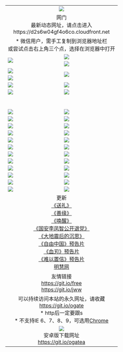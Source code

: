 ﻿<table>
  <tr></tr>
  <tr><td colspan=2 align=center><img src="https://cloud.githubusercontent.com/assets/11880933/13434984/f430fae2-e012-11e5-814f-c2df1e82b247.jpg" /></td></tr>
  <tr><td colspan=2 align=center>网门<br>最新动态网址，请点击进入
<br>https://d2s6w04gf4o6co.cloudfront.net
    </td>
  </tr>
  <tr>
    <td colspan=2 align=center>* 微信用户，需手工复制到浏览器地址栏<br>或尝试点击右上角三个点，选择在浏览器中打开
    <!--br>* IE6打开动态网址须在选项中勾选TLS 1.0--></td>
  </tr>
  <tr>
    <td rowspan=2><a href="https://d2s6w04gf4o6co.cloudfront.net/ogUP.aspx?name=11DKC.mp4&list=11DKC" target="_blank"><img src="https://d2s6w04gf4o6co.cloudfront.net/Up/11DKC1.jpg" /></a></td> 
    <td><div><a href="https://d2s6w04gf4o6co.cloudfront.net/ogUP.aspx?name=LRWS.mp4&list=LRWS" target="_blank"><img src="https://d2s6w04gf4o6co.cloudfront.net/Up/LRWS.jpg" /></a></td>
   </tr>
  <tr>
    <td><a href="https://d2s6w04gf4o6co.cloudfront.net/ogNiceVedio.aspx" target="_blank"><img src="https://d2s6w04gf4o6co.cloudfront.net/Up/11TGKDY.jpg" /></a></td>
  </tr>
  <tr>
    <td><a href="https://d2s6w04gf4o6co.cloudfront.net/ogUP.aspx?name=JQR.mp4&count=2" target="_blank"><img src="https://d2s6w04gf4o6co.cloudfront.net/Up/JQR.jpg" /></a></td>   
    <td rowspan=2><a href="https://d2s6w04gf4o6co.cloudfront.net/ogUP.aspx?name=JP.mp4&count=9" target="_blank"><img src="https://d2s6w04gf4o6co.cloudfront.net/Up/JP.jpg" /></td>
  </tr>
  <tr>
    <td><a href="https://d2s6w04gf4o6co.cloudfront.net/ogUP.aspx?name=WH.mp4" target="_blank"><img src="https://d2s6w04gf4o6co.cloudfront.net/Up/WH.jpg" /></a></td>
  </tr>
  <tr>
    <td><a href="https://d2s6w04gf4o6co.cloudfront.net/ogUP.aspx?name=SSZJ.mp4&list=SSZJ" target="_blank"><img src="https://d2s6w04gf4o6co.cloudfront.net/Up/SSZJ.jpg" /></a></td>
    <td><a href="https://d2s6w04gf4o6co.cloudfront.net/ogUP.aspx?name=WLSH.mp4&count=2" target="_blank"><img src="https://d2s6w04gf4o6co.cloudfront.net/Up/WLSH.jpg" /></a</td>
  </tr>
  <tr>
    <td><a href="https://d2s6w04gf4o6co.cloudfront.net/ogUP.aspx?name=ZY.mp4&count=2015|16" target="_blank"><img src="https://d2s6w04gf4o6co.cloudfront.net/Up/ZY.jpg" /></a</td>
    <td><a href="https://d2s6w04gf4o6co.cloudfront.net/ogUP.aspx?name=XTFY.mp4&count=B|2,A|24" target="_blank"><img src="https://d2s6w04gf4o6co.cloudfront.net/Up/XTFY.jpg" /></a></td>
  </tr>
  <tr height="40">
  </tr>
  <tr>
    <td><a href="https://d2s6w04gf4o6co.cloudfront.net/ogUP.aspx?name=4EE/QQ.mp4&list=4EEQQ" target="_blank"><img src="https://d2s6w04gf4o6co.cloudfront.net/Up/4EE/QQ0.jpg"/></a></td>
    <td><a href="https://d2s6w04gf4o6co.cloudfront.net/ogUP.aspx?name=4EE/HQ.mp4&list=4EEHQ" target="_blank"><img src="https://d2s6w04gf4o6co.cloudfront.net/Up/4EE/HQ0.jpg"/></a></td>
  </tr>
  <tr>
    <td><a href="https://d2s6w04gf4o6co.cloudfront.net/ogUP.aspx?name=4EE/ZG.mp4&list=4EEZG" target="_blank"><img src="https://d2s6w04gf4o6co.cloudfront.net/Up/4EE/ZG0.jpg"/></a></td>
    <td><a href="https://d2s6w04gf4o6co.cloudfront.net/ogUP.aspx?name=4EE/DJ.mp4&list=4EEDJ" target="_blank"><img src="https://d2s6w04gf4o6co.cloudfront.net/Up/4EE/DJ0.jpg"/></a></td>
  </tr>
  <tr>
    <td><a href="https://d2s6w04gf4o6co.cloudfront.net/ogUP.aspx?name=4EE/GX.mp4&list=4EEGX" target="_blank"><img src="https://d2s6w04gf4o6co.cloudfront.net/Up/4EE/GX0.jpg"/></a></td>
    <td><a href="https://d2s6w04gf4o6co.cloudfront.net/ogUP.aspx?name=4EE/HD.mp4&list=4EEHD" target="_blank"><img src="https://d2s6w04gf4o6co.cloudfront.net/Up/4EE/HD0.jpg"/></a></td>
  </tr>
  <tr>
    <td><a href="https://d2s6w04gf4o6co.cloudfront.net/ogUP.aspx?name=4EE/TX.mp4&list=4EETX" target="_blank"><img src="https://d2s6w04gf4o6co.cloudfront.net/Up/4EE/TX0.jpg"/></a></td>
    <td><a href="https://d2s6w04gf4o6co.cloudfront.net/ogUP.aspx?name=4EE/WZ.mp4&list=4EEWZ" target="_blank"><img src="https://d2s6w04gf4o6co.cloudfront.net/Up/4EE/WZ0.jpg"/></a></td>
  </tr>
  <tr>
    <td><a href="https://d2s6w04gf4o6co.cloudfront.net/onUP.aspx?name=https://d1ni6yqhqrtjo7.cloudfront.net/" target="_blank"><img src="https://d2s6w04gf4o6co.cloudfront.net/Up/0DTW.jpg"/></a></td>
    <td><a href="https://d2s6w04gf4o6co.cloudfront.net/onUP.aspx?name=https://d240ns8up8earz.cloudfront.net/acenter/" target="_blank"><img src="https://d2s6w04gf4o6co.cloudfront.net/Up/0TDW.jpg" /></a></td>
  </tr>
  <tr>
    <td><a href="https://d2s6w04gf4o6co.cloudfront.net/onUP.aspx?name=https://d4508d6vomz2p.cloudfront.net/gb/nsc413.htm" target="_blank"><img src="https://d2s6w04gf4o6co.cloudfront.net/Up/0DJY.jpg" /></a></td>
    <td><a href="https://d2s6w04gf4o6co.cloudfront.net/onUP.aspx?name=https://d4apjbhkuxer1.cloudfront.net/xtr/gb/prog204.html" target="_blank"><img src="https://d2s6w04gf4o6co.cloudfront.net/Up/0XTR.jpg" /></a></td>
  </tr>
  <tr>
    <td><a href="https://d2s6w04gf4o6co.cloudfront.net/onUP.aspx?name=https://d3aj00iefsmfgc.cloudfront.net/" target="_blank"><img src="https://d2s6w04gf4o6co.cloudfront.net/Up/0MHW.jpg" /></a></td>
    <td><a href="https://d2s6w04gf4o6co.cloudfront.net/onUP.aspx?name=https://d20wz7qt14x5d2.cloudfront.net/" target="_blank"><img src="https://d2s6w04gf4o6co.cloudfront.net/Up/0ZJW.jpg" /></a></td>
  </tr>
  <tr>
    <td><a href="https://d2s6w04gf4o6co.cloudfront.net/ogUP.aspx?name=0FG.zip" target="_blank"><img src="https://d2s6w04gf4o6co.cloudfront.net/Up/0FG.jpg" /></a></td>
    <td><a href="https://d2s6w04gf4o6co.cloudfront.net/ogUP.aspx?name=0FGA.apk" target="_blank"><img src="https://d2s6w04gf4o6co.cloudfront.net/Up/0FGA.jpg" /></a></td>
  </tr>
  <tr>
    <td><a href="https://d2s6w04gf4o6co.cloudfront.net/ogUP.aspx?name=0U.zip" target="_blank"><img src="https://d2s6w04gf4o6co.cloudfront.net/Up/0U.jpg" /></a></td>
    <td><a href="https://d2s6w04gf4o6co.cloudfront.net/ogUP.aspx?name=0UA.apk" target="_blank"><img src="https://d2s6w04gf4o6co.cloudfront.net/Up/0UA.jpg" /></a></td>
  </tr>
  <tr>
    <td><a href="https://d2s6w04gf4o6co.cloudfront.net/ogUP.aspx?name=0iPPOTV.zip" target="_blank"><img src="https://d2s6w04gf4o6co.cloudfront.net/Up/0iPPOTV.jpg" /></a></td>
    <td><a href="https://d2s6w04gf4o6co.cloudfront.net/ogUP.aspx?name=0iNTD.apk" target="_blank"><img src="https://d2s6w04gf4o6co.cloudfront.net/Up/0iNTD.jpg" /></a></td>
  </tr>
  <tr>
    <td><a href="https://d2s6w04gf4o6co.cloudfront.net/ogNice.aspx" target="_blank"><img src="https://d2s6w04gf4o6co.cloudfront.net/Up/0WCYY.jpg" /></a></td>
    <td><a href="https://d2s6w04gf4o6co.cloudfront.net/onCO.aspx?list=XWPL&mode=" target="_blank"><img src="https://d2s6w04gf4o6co.cloudfront.net/Up/0WZTT.jpg" /></a></td> 
  </tr>
  <tr>
    <td><a href="https://d2s6w04gf4o6co.cloudfront.net/ogDY.aspx" target="_blank"><img src="https://d2s6w04gf4o6co.cloudfront.net/Up/0FK.jpg" /></a></td>
    <td><a href="https://d2s6w04gf4o6co.cloudfront.net/ogST.aspx" target="_blank"><img src="https://d2s6w04gf4o6co.cloudfront.net/Up/0ST.jpg" /></a></td> 
  </tr>
  <tr>
    <td colspan=2 align=center>更新<br>
      <a href="https://d2s6w04gf4o6co.cloudfront.net/ogUP.aspx?name=4ESL.mp4" target="_blank">《送礼》</a><br>
      <a href="https://d2s6w04gf4o6co.cloudfront.net/ogUP.aspx?name=4ESY.mp4" target="_blank">《善缘》</a><br>
      <a href="https://d2s6w04gf4o6co.cloudfront.net/ogUP.aspx?name=4EHX.mp4" target="_blank">《唤醒》</a><br>
      <a href="https://d2s6w04gf4o6co.cloudfront.net/ogUP.aspx?name=4LFZ.mp4" target="_blank">《国安李凤智公开退党》</a><br>
      <a href="https://d2s6w04gf4o6co.cloudfront.net/ogUP.aspx?name=4DDZHDCS.mp4" target="_blank">《大地震后的沉思》</a><br>
      <a href="https://d2s6w04gf4o6co.cloudfront.net/ogUP.aspx?name=11ZYZG0.mp4" target="_blank">《自由中国》预告片</a><br>
      <a href="https://d2s6w04gf4o6co.cloudfront.net/ogUP.aspx?name=11XR.mp4" target="_blank">《血刃》预告片</a><br>
      <a href="https://d2s6w04gf4o6co.cloudfront.net/ogUP.aspx?name=11NYZX.mp4&count=2" target="_blank">《难以置信》预告片</a><br>
      <a href="https://d2s6w04gf4o6co.cloudfront.net/onUP.aspx?name=https://www.minghui.org/" target="_blank">明慧网</a>
    </td>
  </tr>
  <tr>
    <td colspan=2 align=center>友情链接<br>
      <a href="https://git.io/free" target="_blank">https://git.io/free</a><br>
      <a href="https://git.io/jww" target="_blank">https://git.io/jww</a></td>
    </td>
  </tr>
  <tr>
    <td colspan=2 align=center>可以持续访问本站的永久网址，请收藏<br/><a href="https://git.io/ogate" target="_blank">https://git.io/ogate</a><br/>* http后一定要跟s<br/>* 不支持IE 6、7、8、9，可选用<a href="https://d2s6w04gf4o6co.cloudfront.net/ogUP.aspx?name=0ChromePortable.zip">Chrome</a></td>
  </tr>
  <tr>
    <td colspan=2 align=center><a href="https://d2s6w04gf4o6co.cloudfront.net/ogUP.aspx?name=0oGate.apk" target="_blank"><img src="https://cloud.githubusercontent.com/assets/11880933/13720399/75e143ee-e842-11e5-9f0a-1421f423c80f.jpg" /></a><br>安卓版下载网址<br><a href="https://git.io/ogatea">https://git.io/ogatea</a></td>
  </tr>
  <!--tr>
    <td colspan=2 align=center>可能失效的动态网址
    </td>
  </tr-->
</table>
